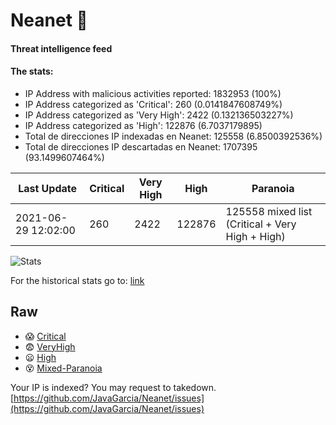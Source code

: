 # Neanet :hocho:
#### Threat intelligence feed
#### The stats:

- IP Address with malicious activities reported: 1832953 (100%)
- IP Address categorized as 'Critical':  260 (0.0141847608749%)
- IP Address categorized as 'Very High':  2422 (0.132136503227%)
- IP Address categorized as 'High':  122876 (6.7037179895)
- Total de direcciones IP indexadas en Neanet:  125558 (6.8500392536%)
- Total de direcciones IP descartadas en Neanet:  1707395 (93.1499607464%)

| Last Update | Critical | Very High | High | Paranoia |
| --- | --- | --- | --- | --- |
| 2021-06-29 12:02:00 | 260 | 2422 | 122876 | 125558 mixed list (Critical + Very High + High)|

![Stats](https://docs.google.com/spreadsheets/d/e/2PACX-1vSnaNMIXVabIpDJjufMlzH7poXnshF3mgd8Is1g9ytUEzVsP5my4Trn8f-xkoLLQ38xpL3HtmUexLo6/pubchart?oid=501124687&format=image)

For the historical stats go to: [link](/stats.csv)
## Raw
- :scream: [Critical](https://raw.githubusercontent.com/JavaGarcia/Neanet/master/blacklists/neanet_critical.txt)
- :fearful: [VeryHigh](https://raw.githubusercontent.com/JavaGarcia/Neanet/master/blacklists/neanet_veryHigh.txtt)
- :frowning: [High](https://raw.githubusercontent.com/JavaGarcia/Neanet/master/blacklists/neanet_high.txt)
- :dizzy_face: [Mixed-Paranoia](https://raw.githubusercontent.com/JavaGarcia/Neanet/master/blacklists/neanet_all.txt)


Your IP is indexed? You may request to takedown. [https://github.com/JavaGarcia/Neanet/issues](https://github.com/JavaGarcia/Neanet/issues)











































































































































































































































































































































































































































































































































































































































































































































































































































































































































































































































































































































































































































































































































































































































































































































































































































































































































































































































































































































































































































































































































































































































































































































































































































































































































































































































































































































































































































































































































































































































































































































































































































































































































































































































































































































































































































































































































































































































































































































































































































































































































































































































































































































































































































































































































































































































































































































































































































































































































































































































































































































































































































































































































































































































































































































































































































































































































































































































































































































































































































































































































































































































































































































































































































































































































































































































































































































































































































































































































































































































































































































































































































































































































































































































































































